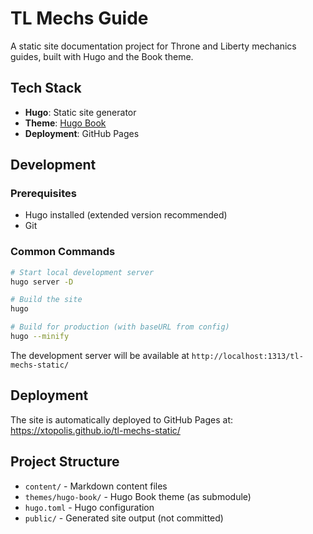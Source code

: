# TL Mechs Guide

A static site documentation project for Throne and Liberty mechanics guides, built with Hugo and the Book theme.

## Tech Stack

- **Hugo**: Static site generator
- **Theme**: [Hugo Book](https://github.com/alex-shpak/hugo-book)
- **Deployment**: GitHub Pages

## Development

### Prerequisites

- Hugo installed (extended version recommended)
- Git

### Common Commands

```bash
# Start local development server
hugo server -D

# Build the site
hugo

# Build for production (with baseURL from config)
hugo --minify
```

The development server will be available at `http://localhost:1313/tl-mechs-static/`

## Deployment

The site is automatically deployed to GitHub Pages at:
https://xtopolis.github.io/tl-mechs-static/

## Project Structure

- `content/` - Markdown content files
- `themes/hugo-book/` - Hugo Book theme (as submodule)
- `hugo.toml` - Hugo configuration
- `public/` - Generated site output (not committed)